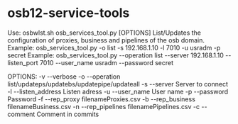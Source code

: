 # osb12-service-tools

Use: osbwlst.sh osb_services_tool.py [OPTIONS]
List/Updates the configuration of proxies, business and pipelines of the osb domain.
Example: osb_services_tool.py -o list -s 192.168.1.10 -l 7010 -u usradm -p secret
Example: osb_services_tool.py --operation list --server 192.168.1.10 --listen_port 7010 --user_name usradm --password secret

OPTIONS:
   -v --verbose
   -o --operation       list/updateps/updatebs/updatepipe/updateall
   -s --server          Server to connect
   -l --listen_address  Listen adress
   -u --user_name       User name
   -p --password        Password
   -f --rep_proxy       filenameProxies.csv
   -b --rep_business    filenameBusiness.csv
   -n --rep_pipelines   filenamePipelines.csv
   -c --comment         Comment in commits


